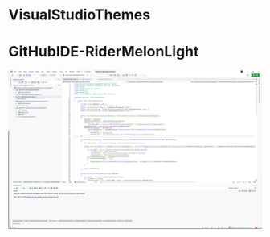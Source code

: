 # VisualStudioThemes

# GitHubIDE-RiderMelonLight
![GitHubIDE-RiderMelonLight screenshot](https://raw.githubusercontent.com/nickmcummins/VisualStudioThemes/main/screenshots/GitHubIDE-RiderMelonLight.png)
